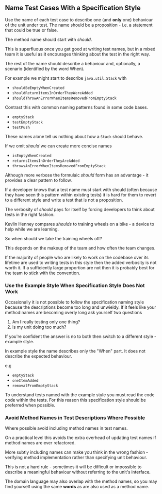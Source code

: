 ## Name Test Cases With a Specification Style

Use the name of each test case to describe one (and **only** one) behaviour of the unit under test. The name should be a proposition - i.e. a statement that could be true or false.

The method name should start with *should*. 

This is superfluous once you get good at writing test names, but in a mixed team it is useful as it encourages thinking about the test in the right way.

The rest of the name should describe a behaviour and, optionally, a scenario (identified by the word When).

For example we might start to describe `java.util.Stack` with

* `shouldBeEmptyWhenCreated`
* `shouldReturnItemsInOrderTheyWereAdded`
* `shouldThrowAnErrorWhenItemsRemovedFromEmptyStack`

Contrast this with common naming patterns found in some code bases.

* `emptyStack`
* `testEmptyStack`
* `testPush`

These names alone tell us nothing about how a `Stack` should behave.

If we omit *should* we can create more concise names

* `isEmptyWhenCreated`
* `returnsItemsInOrderTheyAreAdded`
* `throwsAnErrorWhenItemsRemovedFromEmptyStack`

Although more verbose the formulaic *should* form has an advantage - it provides a clear pattern to follow. 

If a developer knows that a test name must start with should (often because they have seen this pattern within existing tests) it is hard for them to revert to a different style and write a test that is not a proposition.

The verbosity of *should* pays for itself by forcing developers to think about tests in the right fashion.

Kevlin Henney compares *shoulds* to training wheels on a bike - a device to help while we are learning.

So when should we take the training wheels off?

This depends on the makeup of the team and how often the team changes. 

If the majority of people who are likely to work on the codebase over its lifetime are used to writing tests in this style then the added verbosity is not worth it. If a sufficiently large proportion are not then it is probably best for the team to stick with the convention.

### Use the Example Style When Specification Style Does Not Work

Occasionally it is not possible to follow the specification naming style because the descriptions become too long and unwieldy. If it feels like your method names are becoming overly long ask yourself two questions

1. Am I really testing only one thing?
2. Is my unit doing too much?

If you're confident the answer is no to both then switch to a different style - example style.

In example style the name describes only the "When" part. It does not describe the expected behaviour.

e.g

* `emptyStack`
* `oneItemAdded`
* `removalFromEmptyStack`

To understand tests named with the example style you must read the code code within the tests. For this reason this specification style should be preferred when possible.

### Avoid Method Names in Test Descriptions Where Possible

Where possible avoid including method names in test names.

On a practical level this avoids the extra overhead of updating test names if method names are ever refactored. 

More subtly including names can make you think in the wrong fashion - verifying method implementation rather than specifying unit behaviour.

This is not a hard rule - sometimes it will be difficult or impossible to describe a meaningful behaviour without referring to the unit's interface. 

The domain language may also overlap with the method names, so you may find yourself using the same **words** as are also used as a method name.
